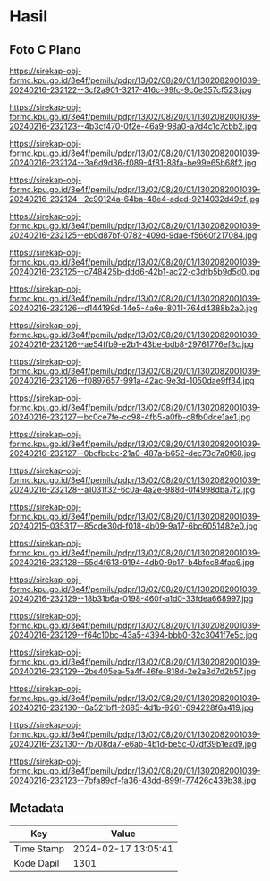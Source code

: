 # Hasil

## Foto C Plano

https://sirekap-obj-formc.kpu.go.id/3e4f/pemilu/pdpr/13/02/08/20/01/1302082001039-20240216-232122--3cf2a901-3217-416c-99fc-9c0e357cf523.jpg

https://sirekap-obj-formc.kpu.go.id/3e4f/pemilu/pdpr/13/02/08/20/01/1302082001039-20240216-232123--4b3cf470-0f2e-46a9-98a0-a7d4c1c7cbb2.jpg

https://sirekap-obj-formc.kpu.go.id/3e4f/pemilu/pdpr/13/02/08/20/01/1302082001039-20240216-232124--3a6d9d36-f089-4f81-88fa-be99e65b68f2.jpg

https://sirekap-obj-formc.kpu.go.id/3e4f/pemilu/pdpr/13/02/08/20/01/1302082001039-20240216-232124--2c90124a-64ba-48e4-adcd-9214032d49cf.jpg

https://sirekap-obj-formc.kpu.go.id/3e4f/pemilu/pdpr/13/02/08/20/01/1302082001039-20240216-232125--eb0d87bf-0782-409d-9dae-f5660f217084.jpg

https://sirekap-obj-formc.kpu.go.id/3e4f/pemilu/pdpr/13/02/08/20/01/1302082001039-20240216-232125--c748425b-ddd6-42b1-ac22-c3dfb5b9d5d0.jpg

https://sirekap-obj-formc.kpu.go.id/3e4f/pemilu/pdpr/13/02/08/20/01/1302082001039-20240216-232126--d144199d-14e5-4a6e-8011-764d4388b2a0.jpg

https://sirekap-obj-formc.kpu.go.id/3e4f/pemilu/pdpr/13/02/08/20/01/1302082001039-20240216-232126--ae54ffb9-e2b1-43be-bdb8-29761776ef3c.jpg

https://sirekap-obj-formc.kpu.go.id/3e4f/pemilu/pdpr/13/02/08/20/01/1302082001039-20240216-232126--f0897657-991a-42ac-9e3d-1050dae9ff34.jpg

https://sirekap-obj-formc.kpu.go.id/3e4f/pemilu/pdpr/13/02/08/20/01/1302082001039-20240216-232127--bc0ce7fe-cc98-4fb5-a0fb-c8fb0dce1ae1.jpg

https://sirekap-obj-formc.kpu.go.id/3e4f/pemilu/pdpr/13/02/08/20/01/1302082001039-20240216-232127--0bcfbcbc-21a0-487a-b652-dec73d7a0f68.jpg

https://sirekap-obj-formc.kpu.go.id/3e4f/pemilu/pdpr/13/02/08/20/01/1302082001039-20240216-232128--a1031f32-6c0a-4a2e-988d-0f4998dba7f2.jpg

https://sirekap-obj-formc.kpu.go.id/3e4f/pemilu/pdpr/13/02/08/20/01/1302082001039-20240215-035317--85cde30d-f018-4b09-9a17-6bc6051482e0.jpg

https://sirekap-obj-formc.kpu.go.id/3e4f/pemilu/pdpr/13/02/08/20/01/1302082001039-20240216-232128--55d4f613-9194-4db0-9b17-b4bfec84fac6.jpg

https://sirekap-obj-formc.kpu.go.id/3e4f/pemilu/pdpr/13/02/08/20/01/1302082001039-20240216-232129--18b31b6a-0198-460f-a1d0-33fdea668997.jpg

https://sirekap-obj-formc.kpu.go.id/3e4f/pemilu/pdpr/13/02/08/20/01/1302082001039-20240216-232129--f64c10bc-43a5-4394-bbb0-32c3041f7e5c.jpg

https://sirekap-obj-formc.kpu.go.id/3e4f/pemilu/pdpr/13/02/08/20/01/1302082001039-20240216-232129--2be405ea-5a4f-46fe-818d-2e2a3d7d2b57.jpg

https://sirekap-obj-formc.kpu.go.id/3e4f/pemilu/pdpr/13/02/08/20/01/1302082001039-20240216-232130--0a521bf1-2685-4d1b-9261-694228f6a419.jpg

https://sirekap-obj-formc.kpu.go.id/3e4f/pemilu/pdpr/13/02/08/20/01/1302082001039-20240216-232130--7b708da7-e6ab-4b1d-be5c-07df39b1ead9.jpg

https://sirekap-obj-formc.kpu.go.id/3e4f/pemilu/pdpr/13/02/08/20/01/1302082001039-20240216-232123--7bfa89df-fa36-43dd-899f-77426c439b38.jpg


## Metadata

| Key        | Value               |
| ---------- | ------------------- |
| Time Stamp | 2024-02-17 13:05:41 |
| Kode Dapil | 1301                |



